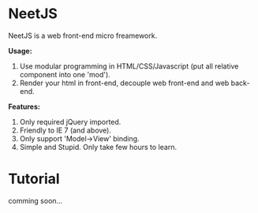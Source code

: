 # NeetJS
NeetJS is a web front-end micro freamework.

**Usage:**

1. Use modular programming in HTML/CSS/Javascript (put all relative component into one 'mod').
2. Render your html in front-end, decouple web front-end and web back-end.

**Features:**

1. Only required jQuery imported.
2. Friendly to IE 7 (and above).
3. Only support 'Model->View' binding.
4. Simple and Stupid. Only take few hours to learn.

# Tutorial
comming soon...
